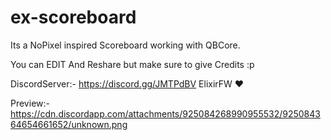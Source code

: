 # ex-scoreboard
Its a NoPixel inspired Scoreboard working with QBCore.

You can EDIT And Reshare but make sure to give Credits :p

DiscordServer:- https://discord.gg/JMTPdBV ElixirFW ❤️

Preview:- https://cdn.discordapp.com/attachments/925084268990955532/925084364654661652/unknown.png
